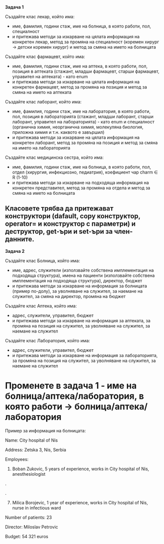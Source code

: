 **Задача 1**

Създайте клас лекар, който има:
- име, фамилия, години стаж, име на болница, в която работи, пол, специалност
- и притежава методи за изкарване на цялата информация на конкретен лекар, метод за промяна на специалност (коремен хирург -> детски коремен хирург) и метод за смяна на името на болницата

Създайте клас фармацевт, който има:
- име, фамилия, години стаж, име на аптека, в която работи, пол, позиция в аптеката (стажант, младши фармацевт, старши фармацевт, управител на аптеката) - като enum
- и притежава методи за изкарване на цялата информация на конкретен фармацевт, метод за промяна на позиция и метод за смяна на името на аптеката

Създайте клас лаборант, който има:
- име, фамилия, години стаж, име на лаборатория, в която работи, пол, позиция в лабораторията (стажант, младши лаборант, старши лаборант, управител на лабораторията) - като enum и специалност (органична химия, неорганична химия, молекуляна биология, приложна химия и т.н. каквото е завършил)
- и притежава методи за изкарване на цялата информация на конкретен лаборант, метод за промяна на позиция и метод за смяна на името на лабораторията

Създайте клас медицинска сестра, който има:
- име, фамилия, години стаж, име на болница, в която работи, пол, отдел (хирургия, инфекциозно, педиатрия), коефициент чар charm &isin; R (1-10)
- и притежава методи за изкарване на подходяща информация на конкретен представител, метод за промяна на отдела и метод за смяна на името на болницата

## Класовете трябва да притежават конструктори (dafault, copy конструктор, operator= и конструктор с параметри) и деструктор, get-ъри и set-ъри за член-данните.

**Задача 2**

Създайте клас Болница, който има:
- име, адрес, служители (използвайте собствена имплементация на подходяща структура), имена на пациенти (използвайте собствена имплементация на подходяща структура), директор, бюджет
- и притежава методи за изкарване на информация за болницата (пример по-долу), за уволняване на служител, за наемане на служител, за смяна на директор, промяна на бюджет

Създайте клас Аптека, който има:
- адрес, служители, управител, бюджет
- и притежава методи за изкарване на информация за аптеката, за промяна на позиция на служител, за уволняване на служител, за наемане на служител

Създайте клас Лаборатория, който има:
- адрес, служители, управител, бюджет
- и притежава методи за изкарване на информация за лабораторията, за промяна на позиция на служител, за уволняване на служител, за наемане на служител


# Променете в задача 1 - име на болница/аптека/лаборатория, в която работи -> болница/аптека/лаборатория

Пример за информация на болницата:

Name: City hospital of Nis

Address: Zetska 3, Nis, Serbia

Employees:

  1. Boban Zukovic, 5 years of experience, works in City hospital of Nis, anesthesiologist

  .

  .

  7. Milica Borojevic, 1 year of experience, works in City hospital of Nis, nurse in infectious ward

Number of patients: 23

Director: Miloslav Petrovic

Budget: 54 321 euros
